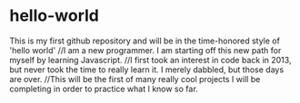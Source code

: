 # hello-world
This is my first github repository and will be in the time-honored style of 'hello world'
//I am a new programmer. I am starting off this new path for myself by learning Javascript.
//I first took an interest in code back in 2013, but never took the time to really learn it. I merely dabbled, but those days are over.
//This will be the first of many really cool projects I will be completing in order to practice what I know so far.
